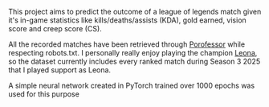 This project aims to predict the outcome of a league of legends match given it's in-game statistics like kills/deaths/assists (KDA), gold earned, vision score and creep score (CS).  

All the recorded matches have been retrieved through [Porofessor](www.porofessor.gg) while respecting robots.txt. I personally really enjoy playing the champion [Leona](https://www.leagueoflegends.com/en-us/champions/leona), so the dataset currently includes every ranked match during Season 3 2025 that I played support as Leona.  

A simple neural network created in PyTorch trained over 1000 epochs was used for this purpose

